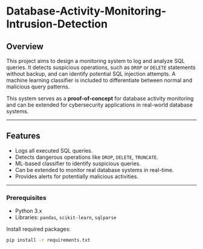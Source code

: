 # Database-Activity-Monitoring-Intrusion-Detection


## Overview
This project aims to design a monitoring system to log and analyze SQL queries. It detects suspicious operations, such as `DROP` or `DELETE` statements without backup, and can identify potential SQL injection attempts. A machine learning classifier is included to differentiate between normal and malicious query patterns.

This system serves as a **proof-of-concept** for database activity monitoring and can be extended for cybersecurity applications in real-world database systems.

---

## Features
- Logs all executed SQL queries.
- Detects dangerous operations like `DROP`, `DELETE`, `TRUNCATE`.
- ML-based classifier to identify suspicious queries.
- Can be extended to monitor real database systems in real-time.
- Provides alerts for potentially malicious activities.

---



### Prerequisites
- Python 3.x
- Libraries: `pandas`, `scikit-learn`, `sqlparse`

Install required packages:
```bash
pip install -r requirements.txt

